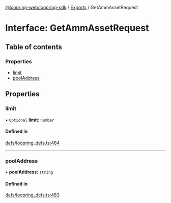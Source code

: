 [@loopring-web/loopring-sdk](../README.md) / [Exports](../modules.md) / GetAmmAssetRequest

# Interface: GetAmmAssetRequest

## Table of contents

### Properties

- [limit](GetAmmAssetRequest.md#limit)
- [poolAddress](GetAmmAssetRequest.md#pooladdress)

## Properties

### limit

• `Optional` **limit**: `number`

#### Defined in

[defs/loopring_defs.ts:484](https://github.com/Loopring/loopring_sdk/blob/81e0b16/src/defs/loopring_defs.ts#L484)

___

### poolAddress

• **poolAddress**: `string`

#### Defined in

[defs/loopring_defs.ts:483](https://github.com/Loopring/loopring_sdk/blob/81e0b16/src/defs/loopring_defs.ts#L483)
